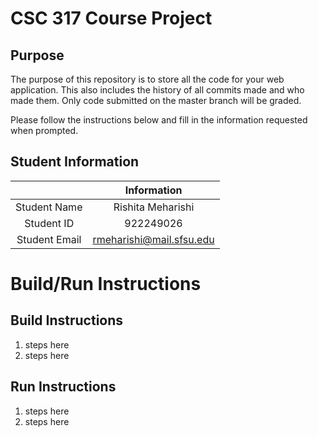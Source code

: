 # CSC 317 Course Project

## Purpose

The purpose of this repository is to store all the code for your web application. This also includes the history of all commits made and who made them. Only code submitted on the master branch will be graded.

Please follow the instructions below and fill in the information requested when prompted.

## Student Information

|               | Information   |
|:-------------:|:-------------:|
| Student Name  | Rishita Meharishi    |
| Student ID    | 922249026      |
| Student Email | rmeharishi@mail.sfsu.edu   |



# Build/Run Instructions

## Build Instructions
1. steps here
2. steps here

## Run Instructions
1. steps here
2. steps here 
